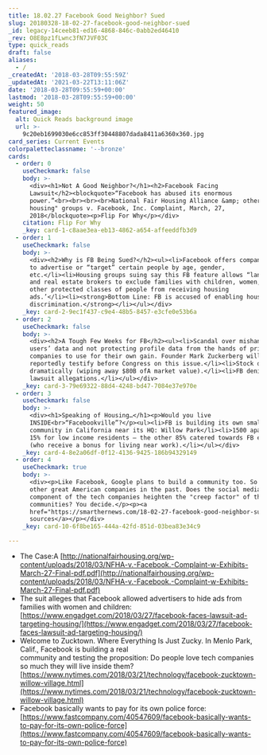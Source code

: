 ```yaml
---
title: 18.02.27 Facebook Good Neighbor? Sued
slug: 20180328-18-02-27-facebook-good-neighbor-sued
_id: legacy-14ceeb81-ed16-4868-846c-0abb2ed46410
_rev: O8E8pz1fLwnc3fN7JVF03C
type: quick_reads
draft: false
aliases:
  - /
_createdAt: '2018-03-28T09:55:59Z'
_updatedAt: '2021-03-22T13:11:06Z'
date: '2018-03-28T09:55:59+00:00'
lastmod: '2018-03-28T09:55:59+00:00'
weight: 50
featured_image:
  alt: Quick Reads background image
  url: >-
    9c20eb1699030e6cc853ff30448807dada8411a6360x360.jpg
card_series: Current Events
colorpaletteclassname: '--bronze'
cards:
  - order: 0
    useCheckmark: false
    body: >-
      <div><h1>Not A Good Neighbor?</h1><h2>Facebook Facing
      Lawsuit</h2><blockquote>“Facebook has abused its enormous
      power.”<br><br><br><br>National Fair Housing Alliance &amp; other "fair
      housing" groups v. Facebook, Inc. Complaint, March, 27,
      2018</blockquote><p>Flip For Why</p></div>
    citation: Flip For Why
    _key: card-1-c8aae3ea-eb13-4862-a654-affeeddfb3d9
  - order: 1
    useCheckmark: false
    body: >-
      <div><h2>Why is FB Being Sued?</h2><ul><li>Facebook offers companies ways
      to advertise or “target” certain people by age, gender,
      etc.</li><li>Housing groups suing say this FB feature allows “landlords
      and real estate brokers to exclude families with children, women, and
      other protected classes of people from receiving housing
      ads.’</li><li><strong>Bottom Line: FB is accused of enabling housing
      discrimination.</strong></li></ul></div>
    _key: card-2-9ec1f437-c9e4-48b5-8457-e3cfe0e53b6a
  - order: 2
    useCheckmark: false
    body: >-
      <div><h2>A Tough Few Weeks for FB</h2><ul><li>Scandal over mishandling
      users’ data and not protecting profile data from the hands of private
      companies to use for their own gain. Founder Mark Zuckerberg will
      reportedly testify before Congress on this issue.</li><li>Stock dropped
      dramatically (wiping away $80B ofA market value).</li><li>FB denies
      lawsuit allegations.</li></ul></div>
    _key: card-3-79e69322-88d4-4248-bd47-7084e37e970e
  - order: 3
    useCheckmark: false
    body: >-
      <div><h1>Speaking of Housing…</h1><p>Would you live
      INSIDE<br>“Facebookville”?</p><ul><li>FB is building its own small
      community in California near its HQ: Willow Park</li><li>1500 apartments –
      15% for low income residents – the other 85% catered towards FB employees
      (who receive a bonus for living near work).</li></ul></div>
    _key: card-4-8e2a06df-0f12-4136-9425-186b94329149
  - order: 4
    useCheckmark: true
    body: >-
      <div><p>Like Facebook, Google plans to build a community too. So have many
      other great American companies in the past. Does the social media
      component of the tech companies heighten the "creep factor" of these
      communities? You decide.</p><p><a
      href="https://smarthernews.com/18-02-27-facebook-good-neighbor-sued/">view
      sources</a></p></div>
    _key: card-10-6f8be165-444a-42fd-851d-03bea83e34c9

---
```

* The Case:A [http://nationalfairhousing.org/wp-content/uploads/2018/03/NFHA-v.-Facebook.-Complaint-w-Exhibits-March-27-Final-pdf.pdf](http://nationalfairhousing.org/wp-content/uploads/2018/03/NFHA-v.-Facebook.-Complaint-w-Exhibits-March-27-Final-pdf.pdf)
* The suit alleges that Facebook allowed advertisers to hide ads from families with women and children: [https://www.engadget.com/2018/03/27/facebook-faces-lawsuit-ad-targeting-housing/](https://www.engadget.com/2018/03/27/facebook-faces-lawsuit-ad-targeting-housing/)
* Welcome to Zucktown. Where Everything Is Just Zucky. In Menlo Park, Calif., Facebook is building a real  
community and testing the proposition: Do people love tech companies so much they will live inside them?[https://www.nytimes.com/2018/03/21/technology/facebook-zucktown-willow-village.html](https://www.nytimes.com/2018/03/21/technology/facebook-zucktown-willow-village.html)
* Facebook basically wants to pay for its own police force: [https://www.fastcompany.com/40547609/facebook-basically-wants-to-pay-for-its-own-police-force](https://www.fastcompany.com/40547609/facebook-basically-wants-to-pay-for-its-own-police-force)